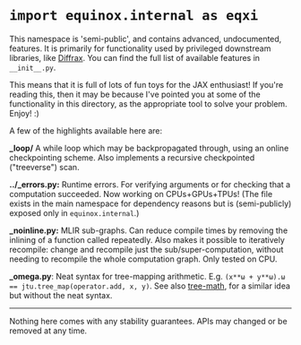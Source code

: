 # `import equinox.internal as eqxi`

This namespace is 'semi-public', and contains advanced, undocumented, features. It is primarily for functionality used by privileged downstream libraries, like [Diffrax](https://github.com/patrick-kidger/diffrax). You can find the full list of available features in `__init__.py`.

This means that it is full of lots of fun toys for the JAX enthusiast! If you're reading this, then it may be because I've pointed you at some of the functionality in this directory, as the appropriate tool to solve your problem. Enjoy! :)

A few of the highlights available here are:

**_loop/** A while loop which may be backpropagated through, using an online checkpointing scheme. Also implements a recursive checkpointed ("treeverse") scan.

**../_errors.py:** Runtime errors. For verifying arguments or for checking that a computation succeeded. Now working on CPUs+GPUs+TPUs! (The file exists in the main namespace for dependency reasons but is (semi-publicly) exposed only in `equinox.internal`.)

**_noinline.py:** MLIR sub-graphs. Can reduce compile times by removing the inlining of a function called repeatedly. Also makes it possible to iteratively recompile: change and recompile just the sub/super-computation, without needing to recompile the whole computation graph. Only tested on CPU.

**_omega.py**: Neat syntax for tree-mapping arithmetic. E.g. `(x**ω + y**ω).ω == jtu.tree_map(operator.add, x, y)`. See also [tree-math](https://github.com/google/tree-math), for a similar idea but without the neat syntax.

---

Nothing here comes with any stability guarantees. APIs may changed or be removed at any time.
